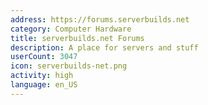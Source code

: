 ```yaml
---
address: https://forums.serverbuilds.net
category: Computer Hardware
title: serverbuilds.net Forums
description: A place for servers and stuff
userCount: 3047
icon: serverbuilds-net.png
activity: high
language: en_US
---
```

